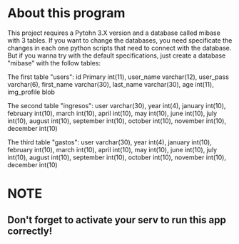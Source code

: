 # About this program
This project requires a Pytohn 3.X version and a database called mibase with 3 tables. If you want to change the databases, you need specificate the changes in each one python scripts that need to connect with the database. But if you wanna try with the default specifications, just create a database "mibase" with the follow tables:

The first table "users":
id Primary	int(11),
user_name	varchar(12),
user_pass	varchar(6),
first_name	varchar(30),
last_name	varchar(30),
age	int(11),
img_profile	blob
  
The second table "ingresos":
  user	varchar(30),
	year	int(4),
	january	int(10),
	february	int(10),
	march	int(10),
	april	int(10),
	may	int(10),
	june	int(10),
	july	int(10),
	august	int(10),
	september	int(10),
	october	int(10),
	november	int(10),
	december	int(10)
  
The third table "gastos":
  user	varchar(30),
	year	int(4),
	january	int(10),
	february	int(10),
	march	int(10),
	april	int(10),
	may	int(10),
	june	int(10),
	july	int(10),
	august	int(10),
	september	int(10),
	october	int(10),
	november	int(10),
	december	int(10)
  
  # NOTE
  ## Don't forget to activate your serv to run this app correctly!
